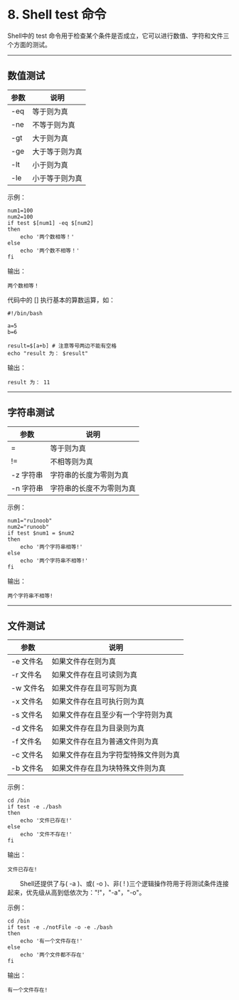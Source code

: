 # 8. Shell test 命令
Shell中的 test 命令用于检查某个条件是否成立，它可以进行数值、字符和文件三个方面的测试。
***
## 数值测试
|参数|说明|
|---|---|
|-eq|	等于则为真|
|-ne|	不等于则为真|
|-gt|	大于则为真|
|-ge|	大于等于则为真|
|-lt|	小于则为真|
|-le|	小于等于则为真|

示例：
```
num1=100
num2=100
if test $[num1] -eq $[num2]
then
    echo '两个数相等！'
else
    echo '两个数不相等！'
fi
```
输出：
```
两个数相等！
```

代码中的 [] 执行基本的算数运算，如：
```
#!/bin/bash

a=5
b=6

result=$[a+b] # 注意等号两边不能有空格
echo "result 为： $result"
```
输出：
```
result 为： 11
```
***
## 字符串测试
|参数|说明|
|---|---|
|=	|等于则为真|
|!=	|不相等则为真|
|-z 字符串	|字符串的长度为零则为真|
|-n 字符串	|字符串的长度不为零则为真|
示例：
```
num1="ru1noob"
num2="runoob"
if test $num1 = $num2
then
    echo '两个字符串相等!'
else
    echo '两个字符串不相等!'
fi
```
输出：
```
两个字符串不相等!
```
***
## 文件测试
|参数|说明|
|---|---|
|-e 文件名	|如果文件存在则为真|
|-r 文件名	|如果文件存在且可读则为真|
|-w 文件名	|如果文件存在且可写则为真|
|-x 文件名	|如果文件存在且可执行则为真|
|-s 文件名	|如果文件存在且至少有一个字符则为真|
|-d 文件名	|如果文件存在且为目录则为真|
|-f 文件名	|如果文件存在且为普通文件则为真|
|-c 文件名	|如果文件存在且为字符型特殊文件则为真|
|-b 文件名	|如果文件存在且为块特殊文件则为真|
示例：
```
cd /bin
if test -e ./bash
then
    echo '文件已存在!'
else
    echo '文件不存在!'
fi
```
输出：
```
文件已存在!
```

　　Shell还提供了与( -a )、或( -o )、非( ! )三个逻辑操作符用于将测试条件连接起来，优先级从高到低依次为："!"，"-a"，"-o"。

示例：
```
cd /bin
if test -e ./notFile -o -e ./bash
then
    echo '有一个文件存在!'
else
    echo '两个文件都不存在'
fi
```
输出：
```
有一个文件存在!
```
